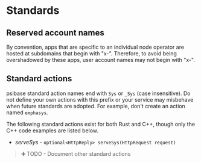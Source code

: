 # Standards

## Reserved account names

By convention, apps that are specific to an individual node operator are hosted at subdomains that begin with "x-". Therefore, to avoid being overshadowed by these apps, user account names may not begin with "x-".

## Standard actions

psibase standard action names end with `Sys` or `_Sys` (case insensitive). Do not define your own actions with this prefix or your service may misbehave when future standards are adopted. For example, don't create an action named `emphasys`.

The following standard actions exist for both Rust and C++, though only the C++ code examples are listed below.

- *serveSys* - `optional<HttpReply> serveSys(HttpRequest request)`

> ➕ TODO - Document other standard actions